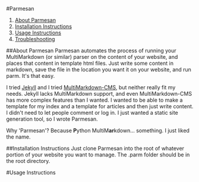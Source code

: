 #Parmesan

1. [About Parmesan](#about-parmesan)
2. [Installation Instructions](#installation-instructions)
3. [Usage Instructions](#usage-instructions)
4. [Troubleshooting](#troubleshooting)

##About Parmesan
Parmesan automates the process of running your MultiMarkdown (or similar) parser on the content of your website, and places that content in template html files. Just write some content in markdown, save the file in the location you want it on your website, and run parm. It's that easy.

I tried [Jekyll](http://jekyllrb.com/) and I tried [MultiMarkdown-CMS](https://github.com/fletcher/MultiMarkdown-CMS), but neither really fit my needs. Jekyll lacks MultiMarkdown support, and even MultiMarkdown-CMS has more complex features than I wanted. I wanted to be able to make a template for my index and a template for articles and then just write content. I didn't need to let people comment or log in. I just wanted a static site generation tool, so I wrote Parmesan.

Why 'Parmesan'? Because **P**ython MultiM**ar**kdown... something. I just liked the name.

##Installation Instructions
Just clone Parmesan into the root of whatever portion of your website you want to manage. The .parm folder should be in the root directory.

#Usage Instructions
